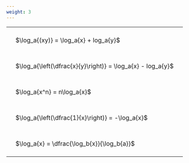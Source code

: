 ```yaml
---
weight: 3
---
```


<style type="text/css">
#T_9d6e9 th.col_heading {
  text-align: left;
  font-size: 1em;
}
#T_9d6e9 td {
  text-align: left;
  font-size: 1em;
  padding: 1.5em;
}
</style>
<table id="T_9d6e9">
  <thead>
  </thead>
  <tbody>
    <tr>
      <td id="T_9d6e9_row0_col0" class="data row0 col0" >$\log_a{(xy)} = \log_a{x} + log_a{y}$</td>
    </tr>
    <tr>
      <td id="T_9d6e9_row1_col0" class="data row1 col0" >$\log_a{\left(\dfrac{x}{y}\right)} = \log_a{x} - log_a{y}$</td>
    </tr>
    <tr>
      <td id="T_9d6e9_row2_col0" class="data row2 col0" >$\log_a{x^n} = n\log_a{x}$</td>
    </tr>
    <tr>
      <td id="T_9d6e9_row3_col0" class="data row3 col0" >$\log_a{\left(\dfrac{1}{x}\right)} = -\log_a{x}$</td>
    </tr>
    <tr>
      <td id="T_9d6e9_row4_col0" class="data row4 col0" >$\log_a{x} = \dfrac{\log_b{x}}{\log_b{a}}$</td>
    </tr>
  </tbody>
</table>
